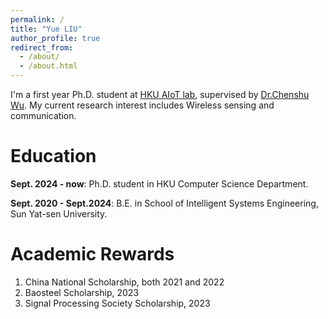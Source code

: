 ```yaml
---
permalink: /
title: "Yue LIU"
author_profile: true
redirect_from: 
  - /about/
  - /about.html
---
```


I'm a first year Ph.D. student at [HKU AIoT lab](https://aiot.hku.hk/), supervised by [Dr.Chenshu Wu](https://cswu.me/). My current research interest includes Wireless sensing and communication.

Education
======
**Sept. 2024 - now**:
Ph.D. student in HKU Computer Science Department.

**Sept. 2020 - Sept.2024**: 
B.E. in School of Intelligent Systems Engineering, Sun Yat-sen University.

Academic Rewards
======
1. China National Scholarship, both 2021 and 2022
2. Baosteel Scholarship, 2023
3. Signal Processing Society Scholarship, 2023

